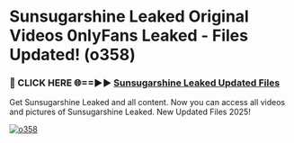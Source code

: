 # Sunsugarshine Leaked Original Videos 0nlyFans Leaked - Files Updated! (o358)

<h3>🔴 CLICK HERE 🌐==►► <a href="https://tinyurl.com/2jnfzry5" rel="nofollow">Sunsugarshine Leaked Updated Files</a></h3>

Get Sunsugarshine Leaked and all content. Now you can access all videos and pictures of Sunsugarshine Leaked. New Updated Files 2025!

[![o358](https://i.imgur.com/GyGTBgg.gif)](https://tinyurl.com/2jnfzry5)
